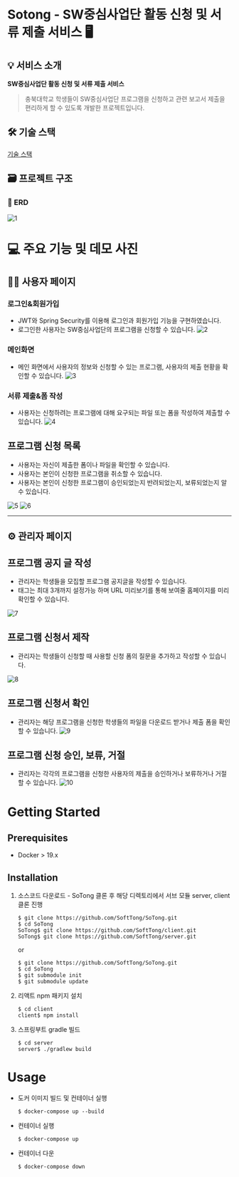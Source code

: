 # Sotong - ****SW중심사업단 활동 신청 및 서류 제출 서비스**** 🖥


## 💡 서비스 소개

****SW중심사업단 활동 신청 및 서류 제출 서비스**** 

> 충북대학교 학생들이 SW중심사업단 프로그램을 신청하고 관련 보고서 제출을 편리하게 할 수 있도록 개발한 프로젝트입니다.
> 

## 🛠️ 기술 스택

[기술 스택](https://www.notion.so/bba630961cce45398df0b85bd43411e2)

## 🗃️ 프로젝트 구조

### 🔗 ERD
![1](https://user-images.githubusercontent.com/57143818/190411772-f1d570a3-09b2-4c18-a689-8ec26dcf258f.png)


# 💻 주요 기능 및 데모 사진

## 👩🏻 사용자 페이지

### 로그인&회원가입

- JWT와 Spring Security를 이용해 로그인과 회원가입 기능을 구현하였습니다.
- 로그인한 사용자는 SW중심사업단의 프로그램을 신청할 수 있습니다.
![2](https://user-images.githubusercontent.com/57143818/190411785-23e9ab1e-6d6c-4857-bc03-2f26a7d64af9.png)


### 메인화면

- 메인 화면에서 사용자의 정보와 신청할 수 있는 프로그램, 사용자의 제출 현황을 확인할 수 있습니다.
![3](https://user-images.githubusercontent.com/57143818/190411802-d9472ba9-8475-491a-848b-3c1a016e8eab.png)


### 서류 제출&폼 작성

- 사용자는 신청하려는 프로그램에 대해 요구되는 파일 또는 폼을 작성하여 제출할 수 있습니다.
![4](https://user-images.githubusercontent.com/57143818/190411823-30d6728e-87ba-4ac7-a4a0-3b562d2c1c2b.png)


## 프로그램 신청 목록

- 사용자는 자신이 제출한 폼이나 파일을 확인할 수 있습니다.
- 사용자는 본인이 신청한 프로그램을 취소할 수 있습니다.
- 사용자는 본인이 신청한 프로그램이 승인되었는지 반려되었는지, 보류되었는지 알 수 있습니다.

![5](https://user-images.githubusercontent.com/57143818/190411851-01e3f80c-29af-40d0-9110-6713bc7fe024.png)
![6](https://user-images.githubusercontent.com/57143818/190411859-ee5130e5-4f26-4cb1-abde-9e590d4d2781.png)


---

## ⚙ 관리자 페이지

## 프로그램 공지 글 작성

- 관리자는 학생들을 모집할 프로그램 공지글을 작성할 수 있습니다.
- 태그는 최대 3개까지 설정가능 하며 URL 미리보기를 통해 보여줄 홈페이지를 미리 확인할 수 있습니다.

![7](https://user-images.githubusercontent.com/57143818/190411869-7ef035b4-e920-41c8-ad13-e1091147476d.png)

## 프로그램 신청서 제작

- 관리자는 학생들이 신청할 때 사용할 신청 폼의 질문을 추가하고 작성할 수 있습니다.

![8](https://user-images.githubusercontent.com/57143818/190411881-e12d3e67-6b71-44bd-8ce5-846ab8f96eb7.png)

## 프로그램 신청서 확인

- 관리자는 해당 프로그램을 신청한 학생들의 파일을 다운로드 받거나 제출 폼을 확인할 수 있습니다.
![9](https://user-images.githubusercontent.com/57143818/190411894-64b5be89-d8e7-474c-a524-d8c781188cfa.png)


## 프로그램 신청 승인, 보류, 거절

- 관리자는 각각의 프로그램을 신청한 사용자의 제출을 승인하거나 보류하거나 거절할 수 있습니다.
![10](https://user-images.githubusercontent.com/57143818/190411905-bab61a7c-c985-49a9-b213-1a06c4cc02e8.png)



# Getting Started

## Prerequisites
- Docker > 19.x

## Installation
1. 소스코드 다운로드 - SoTong 클론 후 해당 디렉토리에서 서브 모듈 server, client 클론 진행
    ```shell
    $ git clone https://github.com/SoftTong/SoTong.git
    $ cd SoTong
    SoTong$ git clone https://github.com/SoftTong/client.git
    SoTong$ git clone https://github.com/SoftTong/server.git
    ```
    or
    ```shell
    $ git clone https://github.com/SoftTong/SoTong.git
    $ cd SoTong
    $ git submodule init
    $ git submodule update
    ```
    
2. 리액트 npm 패키지 설치
    ```shell
    $ cd client
    client$ npm install
    ```
3. 스프링부트 gradle 빌드
    ```shell
    $ cd server
    server$ ./gradlew build
    ```
# Usage
- 도커 이미지 빌드 및 컨테이너 실행
    ```shell
    $ docker-compose up --build
    ```
- 컨테이너 실행
    ```shell
    $ docker-compose up
    ```
- 컨테이너 다운
    ```shell
    $ docker-compose down
    ```
